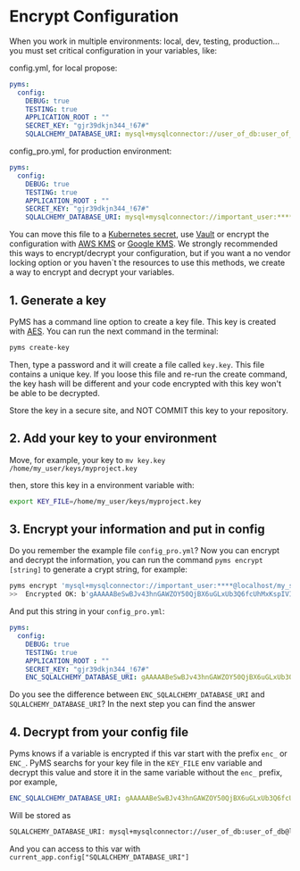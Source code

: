 # Encrypt Configuration

When you work in multiple environments: local, dev, testing, production... you must set critical configuration in your
variables, like:

config.yml, for local propose:
```yaml
pyms:
  config:
    DEBUG: true
    TESTING: true
    APPLICATION_ROOT : ""
    SECRET_KEY: "gjr39dkjn344_!67#"
    SQLALCHEMY_DATABASE_URI: mysql+mysqlconnector://user_of_db:user_of_db@localhost/my_schema
```

config_pro.yml, for production environment:
```yaml
pyms:
  config:
    DEBUG: true
    TESTING: true
    APPLICATION_ROOT : ""
    SECRET_KEY: "gjr39dkjn344_!67#"
    SQLALCHEMY_DATABASE_URI: mysql+mysqlconnector://important_user:****@localhost/my_schema
```

You can move this file to a [Kubernetes secret](https://kubernetes.io/docs/concepts/configuration/secret/), 
use [Vault](https://learn.hashicorp.com/vault) or encrypt the configuration with [AWS KMS](https://aws.amazon.com/en/kms/)
 or [Google KMS](https://cloud.google.com/kms). We strongly recommended this ways to encrypt/decrypt your configuration,
 but if you want a no vendor locking option or you haven`t the resources to use this methods, we create a way to encrypt
 and decrypt your variables.
 
## 1. Generate a key
PyMS has a command line option to create a key file. This key is created with [AES](https://en.wikipedia.org/wiki/Advanced_Encryption_Standard).
You can run the next command in the terminal:

```bash
pyms create-key
```

Then, type a password and it will create a file called `key.key`. This file contains a unique key. If you loose this file
and re-run the create command, the key hash will be different and your code encrypted with this key won't be able to be decrypted.

Store the key in a secure site, and NOT COMMIT this key to your repository.


## 2. Add your key to your environment

Move, for example, your key to `mv key.key /home/my_user/keys/myproject.key`

then, store this key in a environment variable with:

```bash
export KEY_FILE=/home/my_user/keys/myproject.key
```

## 3. Encrypt your information and put in config

Do you remember the example file `config_pro.yml`? Now you can encrypt and decrypt the information, you can run the command
`pyms encrypt [string]` to generate a crypt string, for example:

```bash
pyms encrypt 'mysql+mysqlconnector://important_user:****@localhost/my_schema'
>>  Encrypted OK: b'gAAAAABeSwBJv43hnGAWZOY50QjBX6uGLxUb3Q6fcUhMxKspIVIco8qwwZvxRg930uRlsd47isroXzkdRRnb4-x2dsQMp0dln8Pm2ySHH7TryLbQYEFbSh8RQK7zor-hX6gB-JY3uQD3IMtiVKx9AF95D6U4ydT-OA=='
```

And put this string in your `config_pro.yml`:
```yaml
pyms:
  config:
    DEBUG: true
    TESTING: true
    APPLICATION_ROOT : ""
    SECRET_KEY: "gjr39dkjn344_!67#"
    ENC_SQLALCHEMY_DATABASE_URI: gAAAAABeSwBJv43hnGAWZOY50QjBX6uGLxUb3Q6fcUhMxKspIVIco8qwwZvxRg930uRlsd47isroXzkdRRnb4-x2dsQMp0dln8Pm2ySHH7TryLbQYEFbSh8RQK7zor-hX6gB-JY3uQD3IMtiVKx9AF95D6U4ydT-OA==
```

Do you see the difference between `ENC_SQLALCHEMY_DATABASE_URI` and `SQLALCHEMY_DATABASE_URI`? In the next step you
can find the answer

## 4. Decrypt from your config file

Pyms knows if a variable is encrypted if this var start with the prefix `enc_` or `ENC_`. PyMS searchs for your key file
in the `KEY_FILE` env variable and decrypt this value and store it in the same variable without the `enc_` prefix, 
por example, 

```yaml
ENC_SQLALCHEMY_DATABASE_URI: gAAAAABeSwBJv43hnGAWZOY50QjBX6uGLxUb3Q6fcUhMxKspIVIco8qwwZvxRg930uRlsd47isroXzkdRRnb4-x2dsQMp0dln8Pm2ySHH7TryLbQYEFbSh8RQK7zor-hX6gB-JY3uQD3IMtiVKx9AF95D6U4ydT-OA==
```

Will be stored as 

```bash
SQLALCHEMY_DATABASE_URI: mysql+mysqlconnector://user_of_db:user_of_db@localhost/my_schema
```

And you can access to this var with `current_app.config["SQLALCHEMY_DATABASE_URI"]`

